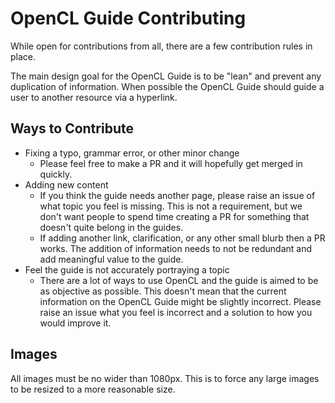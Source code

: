 # OpenCL Guide Contributing

While open for contributions from all, there are a few contribution rules in place.

The main design goal for the OpenCL Guide is to be "lean" and prevent any duplication of information. When possible the OpenCL Guide should guide a user to another resource via a hyperlink.

## Ways to Contribute

- Fixing a typo, grammar error, or other minor change
  - Please feel free to make a PR and it will hopefully get merged in quickly.
- Adding new content
  - If you think the guide needs another page, please raise an issue of what topic you feel is missing. This is not a requirement, but we don't want people to spend time creating a PR for something that doesn't quite belong in the guides.
  - If adding another link, clarification, or any other small blurb then a PR works. The addition of information needs to not be redundant and add meaningful value to the guide.
- Feel the guide is not accurately portraying a topic
  - There are a lot of ways to use OpenCL and the guide is aimed to be as objective as possible. This doesn't mean that the current information on the OpenCL Guide might be slightly incorrect. Please raise an issue what you feel is incorrect and a solution to how you would improve it.

## Images

All images must be no wider than 1080px. This is to force any large images to be resized to a more reasonable size.
